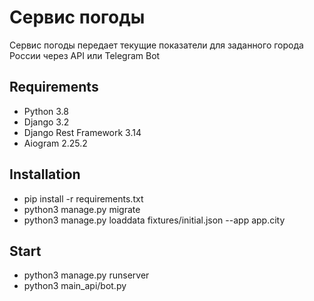 # Сервис погоды

Сервис погоды передает текущие показатели для заданного города России через API или Telegram Bot

## Requirements

- Python 3.8
- Django 3.2
- Django Rest Framework 3.14
- Aiogram 2.25.2

## Installation
- pip install -r requirements.txt
- python3 manage.py migrate
- python3 manage.py loaddata fixtures/initial.json --app app.city

## Start
- python3 manage.py runserver
- python3 main_api/bot.py
